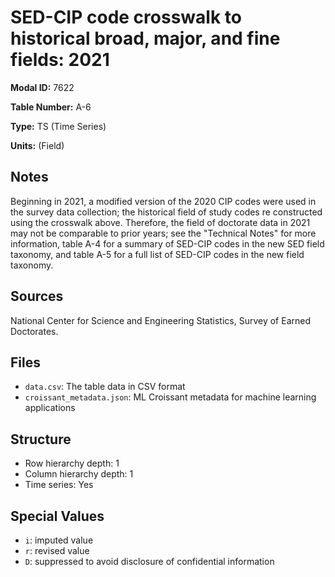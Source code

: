 # SED-CIP code crosswalk to historical broad, major, and fine fields: 2021

**Modal ID:** 7622

**Table Number:** A-6

**Type:** TS (Time Series)

**Units:** (Field)

## Notes

Beginning in 2021, a modified version of the 2020 CIP codes were used in the survey data collection; the historical field of study codes re constructed using the crosswalk above. Therefore, the field of doctorate data in 2021 may not be comparable to prior years; see the "Technical Notes" for more information, table A-4 for a summary of SED-CIP codes in the new SED field taxonomy, and table A-5 for a full list of SED-CIP codes in the new field taxonomy.

## Sources

National Center for Science and Engineering Statistics, Survey of Earned Doctorates.

## Files

- `data.csv`: The table data in CSV format
- `croissant_metadata.json`: ML Croissant metadata for machine learning applications

## Structure

- Row hierarchy depth: 1
- Column hierarchy depth: 1
- Time series: Yes

## Special Values

- `i`: imputed value
- `r`: revised value
- `D`: suppressed to avoid disclosure of confidential information
